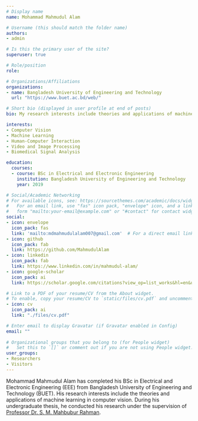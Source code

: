 ```yaml
---
# Display name
name: Mohammad Mahmudul Alam

# Username (this should match the folder name)
authors:
- admin

# Is this the primary user of the site?
superuser: true

# Role/position
role: 

# Organizations/Affiliations
organizations:
- name: Bangladesh University of Engineering and Technology
  url: "https://www.buet.ac.bd/web/"

# Short bio (displayed in user profile at end of posts)
bio: My research interests include theories and applications of machine learning in computer vision.

interests:
- Computer Vision
- Machine Learning
- Human-Computer Interaction
- Video and Image Processing 
- Biomedical Signal Analysis

education:
  courses:
  - course: BSc in Electrical and Electronic Engineering
    institution: Bangladesh University of Engineering and Technology
    year: 2019

# Social/Academic Networking
# For available icons, see: https://sourcethemes.com/academic/docs/widgets/#icons
#   For an email link, use "fas" icon pack, "envelope" icon, and a link in the
#   form "mailto:your-email@example.com" or "#contact" for contact widget.
social:
- icon: envelope
  icon_pack: fas
  link: 'mailto:mdmahmudulalam007@gmail.com'  # For a direct email link, use "mailto:test@example.org".
- icon: github
  icon_pack: fab
  link: https://github.com/MahmudulAlam
- icon: linkedin
  icon_pack: fab
  link: https://www.linkedin.com/in/mahmudul-alam/
- icon: google-scholar
  icon_pack: ai
  link: https://scholar.google.com/citations?view_op=list_works&hl=en&user=9z9HFSEAAAAJ

# Link to a PDF of your resume/CV from the About widget.
# To enable, copy your resume/CV to `static/files/cv.pdf` and uncomment the lines below.  
- icon: cv
  icon_pack: ai
  link: "./files/cv.pdf"

# Enter email to display Gravatar (if Gravatar enabled in Config)
email: ""
  
# Organizational groups that you belong to (for People widget)
#   Set this to `[]` or comment out if you are not using People widget.  
user_groups:
- Researchers
- Visitors
---
```


Mohammad Mahmudul Alam has completed his BSc in Electrical and Electronic Engineering (EEE) from Bangladesh University of Engineering and Technology (BUET). His research interests include the theories and applications of machine learning in computer vision. During his undergraduate thesis, he conducted his research under the supervision of [Professor Dr. S. M. Mahbubur Rahman](http://mahbubur.buet.ac.bd).
